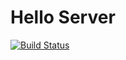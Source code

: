 # Hello Server

[![Build Status](https://travis-ci.org/denderello/hello-server.svg?branch=master)](https://travis-ci.org/denderello/hello-server)
